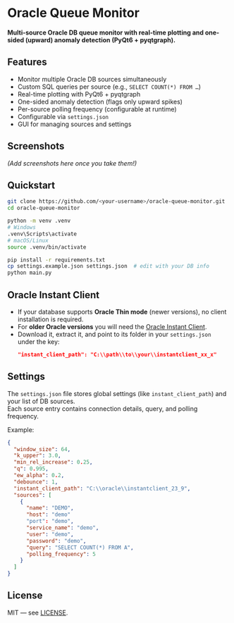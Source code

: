 # Oracle Queue Monitor

**Multi-source Oracle DB queue monitor with real-time plotting and one-sided (upward) anomaly detection (PyQt6 + pyqtgraph).**

## Features
- Monitor multiple Oracle DB sources simultaneously
- Custom SQL queries per source (e.g., `SELECT COUNT(*) FROM …`)
- Real-time plotting with PyQt6 + pyqtgraph
- One-sided anomaly detection (flags only upward spikes)
- Per-source polling frequency (configurable at runtime)
- Configurable via `settings.json`
- GUI for managing sources and settings

## Screenshots
*(Add screenshots here once you take them!)*

## Quickstart
```bash
git clone https://github.com/<your-username>/oracle-queue-monitor.git
cd oracle-queue-monitor

python -m venv .venv
# Windows
.venv\Scripts\activate
# macOS/Linux
source .venv/bin/activate

pip install -r requirements.txt
cp settings.example.json settings.json  # edit with your DB info
python main.py
```

## Oracle Instant Client
- If your database supports **Oracle Thin mode** (newer versions), no client installation is required.  
- For **older Oracle versions** you will need the [Oracle Instant Client](https://www.oracle.com/database/technologies/instant-client/downloads.html).  
- Download it, extract it, and point to its folder in your `settings.json` under the key:
  ```json
  "instant_client_path": "C:\\path\\to\\your\\instantclient_xx_x"


## Settings
The `settings.json` file stores global settings (like `instant_client_path`) and your list of DB sources.  
Each source entry contains connection details, query, and polling frequency.

Example:
```json
{
  "window_size": 64,
  "k_upper": 3.0,
  "min_rel_increase": 0.25,
  "q": 0.995,
  "ew_alpha": 0.2,
  "debounce": 1,
  "instant_client_path": "C:\\oracle\\instantclient_23_9",
  "sources": [
    {
      "name": "DEMO",
      "host": "demo"
      "port": "demo",
      "service_name": "demo",
      "user": "demo",
      "password": "demo",
      "query": "SELECT COUNT(*) FROM A",
      "polling_frequency": 5
    }
  ]
}
```

## License
MIT — see [LICENSE](LICENSE).
